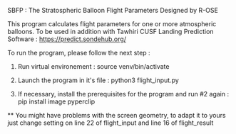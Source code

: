 SBFP : The Stratospheric Balloon Flight Parameters 
Designed by R-OSE

This program calculates flight parameters for one or more atmospheric balloons. To be used in addition with Tawhiri CUSF Landing Prediction Software : https://predict.sondehub.org/

To run the program, please follow the next step :

1. Run virtual environement : source venv/bin/activate			 
			           
2. Launch the program in it's file : python3 flight_input.py
   
3. If necessary, install the prerequisites for the program and run #2 again : pip install image pyperclip 

** You might have problems with the screen geometry, to adapt it to yours just change setting on line 22 of flight_input and line 16 of flight_result
